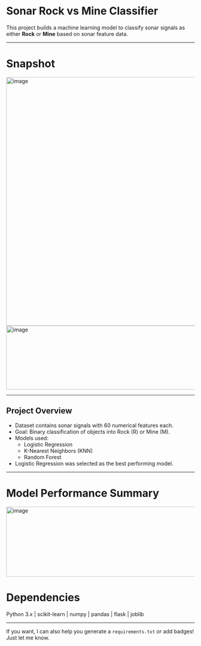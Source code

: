 # Sonar Rock vs Mine Classifier

This project builds a machine learning model to classify sonar signals as either **Rock** or **Mine** based on sonar feature data.

---

# Snapshot
<img width="922" height="665" alt="image" src="https://github.com/user-attachments/assets/811bd3cd-20c3-451e-bfe8-fb567a223d2a" />

<img width="906" height="171" alt="image" src="https://github.com/user-attachments/assets/2aa0f590-589f-4847-a69c-8bdba5df4f98" />

---

## Project Overview

- Dataset contains sonar signals with 60 numerical features each.
- Goal: Binary classification of objects into Rock (R) or Mine (M).
- Models used:
  - Logistic Regression
  - K-Nearest Neighbors (KNN)
  - Random Forest
- Logistic Regression was selected as the best performing model.

---

# Model Performance Summary

<img width="675" height="187" alt="image" src="https://github.com/user-attachments/assets/0425c384-eb99-4f9b-8263-b74a7336a2d3" />


# Dependencies

Python 3.x | scikit-learn | numpy | pandas | flask | joblib 

---

If you want, I can also help you generate a `requirements.txt` or add badges! Just let me know.
